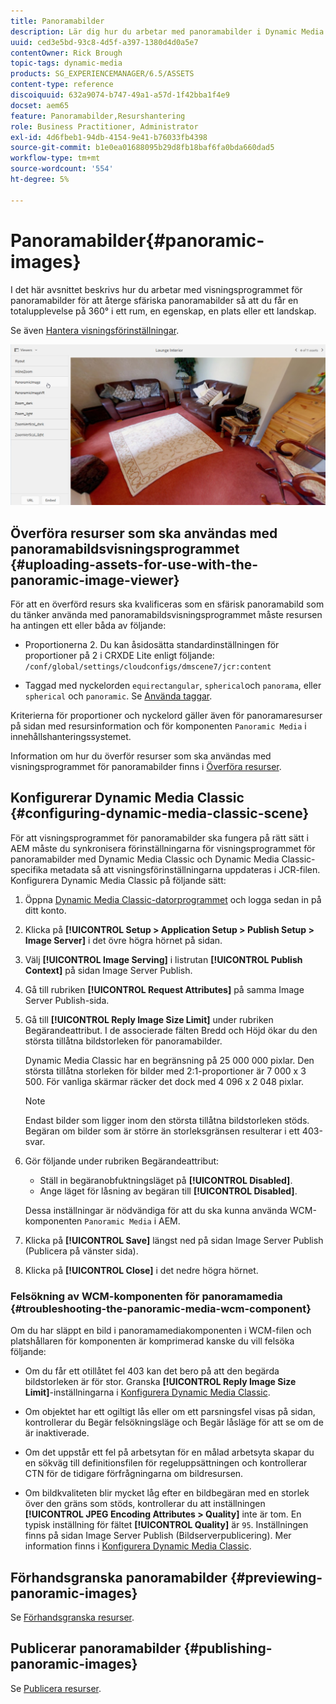 ```yaml
---
title: Panoramabilder
description: Lär dig hur du arbetar med panoramabilder i Dynamic Media.
uuid: ced3e5bd-93c8-4d5f-a397-1380d4d0a5e7
contentOwner: Rick Brough
topic-tags: dynamic-media
products: SG_EXPERIENCEMANAGER/6.5/ASSETS
content-type: reference
discoiquuid: 632a9074-b747-49a1-a57d-1f42bba1f4e9
docset: aem65
feature: Panoramabilder,Resurshantering
role: Business Practitioner, Administrator
exl-id: 4d6fbeb1-94db-4154-9e41-b76033fb4398
source-git-commit: b1e0ea01688095b29d8fb18baf6fa0bda660dad5
workflow-type: tm+mt
source-wordcount: '554'
ht-degree: 5%

---
```


# Panoramabilder{#panoramic-images}

I det här avsnittet beskrivs hur du arbetar med visningsprogrammet för panoramabilder för att återge sfäriska panoramabilder så att du får en totalupplevelse på 360° i ett rum, en egenskap, en plats eller ett landskap.

Se även [Hantera visningsförinställningar](/help/assets/managing-viewer-presets.md).

![panoramabild2](assets/panoramic-image2.png)

## Överföra resurser som ska användas med panoramabildsvisningsprogrammet {#uploading-assets-for-use-with-the-panoramic-image-viewer}

För att en överförd resurs ska kvalificeras som en sfärisk panoramabild som du tänker använda med panoramabildsvisningsprogrammet måste resursen ha antingen ett eller båda av följande:

* Proportionerna 2.
Du kan åsidosätta standardinställningen för proportioner på 2 i CRXDE Lite enligt följande:
   `/conf/global/settings/cloudconfigs/dmscene7/jcr:content`

* Taggad med nyckelorden `equirectangular`, `spherical`och `panorama`, eller `spherical` och `panoramic`. Se [Använda taggar](/help/sites-authoring/tags.md).

Kriterierna för proportioner och nyckelord gäller även för panoramaresurser på sidan med resursinformation och för komponenten `Panoramic Media` i innehållshanteringssystemet.

Information om hur du överför resurser som ska användas med visningsprogrammet för panoramabilder finns i [Överföra resurser](/help/assets/manage-assets.md#uploading-assets).

## Konfigurerar Dynamic Media Classic {#configuring-dynamic-media-classic-scene}

För att visningsprogrammet för panoramabilder ska fungera på rätt sätt i AEM måste du synkronisera förinställningarna för visningsprogrammet för panoramabilder med Dynamic Media Classic och Dynamic Media Classic-specifika metadata så att visningsförinställningarna uppdateras i JCR-filen. Konfigurera Dynamic Media Classic på följande sätt:

1. Öppna [Dynamic Media Classic-datorprogrammet](https://experienceleague.adobe.com/docs/dynamic-media-classic/using/getting-started/signing-out.html#getting-started) och logga sedan in på ditt konto.

1. Klicka på **[!UICONTROL Setup > Application Setup > Publish Setup > Image Server]** i det övre högra hörnet på sidan.
1. Välj **[!UICONTROL Image Serving]** i listrutan **[!UICONTROL Publish Context]** på sidan Image Server Publish.

1. Gå till rubriken **[!UICONTROL Request Attributes]** på samma Image Server Publish-sida.
1. Gå till **[!UICONTROL Reply Image Size Limit]** under rubriken Begärandeattribut. I de associerade fälten Bredd och Höjd ökar du den största tillåtna bildstorleken för panoramabilder.

   Dynamic Media Classic har en begränsning på 25 000 000 pixlar. Den största tillåtna storleken för bilder med 2:1-proportioner är 7 000 x 3 500. För vanliga skärmar räcker det dock med 4 096 x 2 048 pixlar.

   >[!NOTE]
   >
   >Endast bilder som ligger inom den största tillåtna bildstorleken stöds. Begäran om bilder som är större än storleksgränsen resulterar i ett 403-svar.

1. Gör följande under rubriken Begärandeattribut:

   * Ställ in begäranobfuktningsläget på **[!UICONTROL Disabled]**.
   * Ange läget för låsning av begäran till **[!UICONTROL Disabled]**.

   Dessa inställningar är nödvändiga för att du ska kunna använda WCM-komponenten `Panoramic Media` i AEM.

1. Klicka på **[!UICONTROL Save]** längst ned på sidan Image Server Publish (Publicera på vänster sida).

1. Klicka på **[!UICONTROL Close]** i det nedre högra hörnet.

### Felsökning av WCM-komponenten för panoramamedia {#troubleshooting-the-panoramic-media-wcm-component}

Om du har släppt en bild i panoramamediakomponenten i WCM-filen och platshållaren för komponenten är komprimerad kanske du vill felsöka följande:

* Om du får ett otillåtet fel 403 kan det bero på att den begärda bildstorleken är för stor. Granska **[!UICONTROL Reply Image Size Limit]**-inställningarna i [Konfigurera Dynamic Media Classic](/help/assets/panoramic-images.md#configuring-dynamic-media-classic-scene).

* Om objektet har ett ogiltigt lås eller om ett parsningsfel visas på sidan, kontrollerar du Begär felsökningsläge och Begär låsläge för att se om de är inaktiverade.
* Om det uppstår ett fel på arbetsytan för en målad arbetsyta skapar du en sökväg till definitionsfilen för regeluppsättningen och kontrollerar CTN för de tidigare förfrågningarna om bildresursen.
* Om bildkvaliteten blir mycket låg efter en bildbegäran med en storlek över den gräns som stöds, kontrollerar du att inställningen **[!UICONTROL JPEG Encoding Attributes > Quality]** inte är tom. En typisk inställning för fältet **[!UICONTROL Quality]** är `95`. Inställningen finns på sidan Image Server Publish (Bildserverpublicering). Mer information finns i [Konfigurera Dynamic Media Classic](/help/assets/panoramic-images.md#configuring-dynamic-media-classic-scene).

## Förhandsgranska panoramabilder {#previewing-panoramic-images}

Se [Förhandsgranska resurser](/help/assets/previewing-assets.md).

## Publicerar panoramabilder {#publishing-panoramic-images}

Se [Publicera resurser](/help/assets/publishing-dynamicmedia-assets.md).
